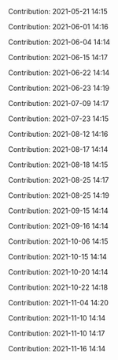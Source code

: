 Contribution: 2021-05-21 14:15

Contribution: 2021-06-01 14:16

Contribution: 2021-06-04 14:14

Contribution: 2021-06-15 14:17

Contribution: 2021-06-22 14:14

Contribution: 2021-06-23 14:19

Contribution: 2021-07-09 14:17

Contribution: 2021-07-23 14:15

Contribution: 2021-08-12 14:16

Contribution: 2021-08-17 14:14

Contribution: 2021-08-18 14:15

Contribution: 2021-08-25 14:17

Contribution: 2021-08-25 14:19

Contribution: 2021-09-15 14:14

Contribution: 2021-09-16 14:14

Contribution: 2021-10-06 14:15

Contribution: 2021-10-15 14:14

Contribution: 2021-10-20 14:14

Contribution: 2021-10-22 14:18

Contribution: 2021-11-04 14:20

Contribution: 2021-11-10 14:14

Contribution: 2021-11-10 14:17

Contribution: 2021-11-16 14:14

